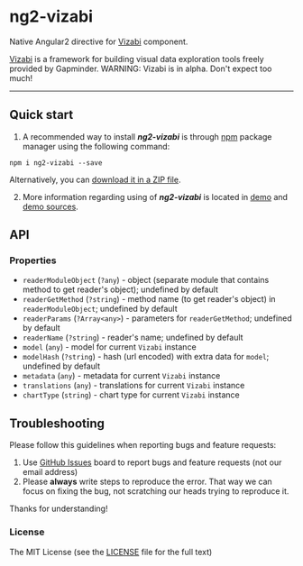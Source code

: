 # ng2-vizabi

Native Angular2 directive for [Vizabi](https://github.com/Gapminder/vizabi) component.

[Vizabi](https://github.com/Gapminder/vizabi) is a framework for building visual data exploration tools freely provided by Gapminder. WARNING: Vizabi is in alpha. Don't expect too much!

- - -

## Quick start

1. A recommended way to install ***ng2-vizabi*** is through [npm](https://www.npmjs.com/search?q=ng2-vizabi) package manager using the following command:

  `npm i ng2-vizabi --save`

  Alternatively, you can [download it in a ZIP file](https://github.com/VS-work/ng2-vizabi/archive/master.zip).

2. More information regarding using of ***ng2-vizabi*** is located in
  [demo](http://VS-work.github.io/ng2-vizabi/) and [demo sources](https://github.com/VS-work/ng2-vizabi/tree/master/demo).

## API

### Properties

  * `readerModuleObject` (`?any`) - object (separate module that contains method to get reader's object); undefined by default
  * `readerGetMethod` (`?string`) - method name (to get reader's object) in `readerModuleObject`; undefined by default
  * `readerParams` (`?Array<any>`) - parameters for `readerGetMethod`; undefined by default
  * `readerName` (`?string`) - reader's name; undefined by default
  * `model` (`any`) - model for current `Vizabi` instance
  * `modelHash` (`?string`) - hash (url encoded) with extra data for `model`; undefined by default 
  * `metadata` (`any`) - metadata for current `Vizabi` instance
  * `translations` (`any`) - translations for current `Vizabi` instance
  * `chartType` (`string`) - chart type for current `Vizabi` instance

## Troubleshooting

Please follow this guidelines when reporting bugs and feature requests:

1. Use [GitHub Issues](https://github.com/VS-work/ng2-vizabi/issues) board to report bugs and feature requests (not our email address)
2. Please **always** write steps to reproduce the error. That way we can focus on fixing the bug, not scratching our heads trying to reproduce it.

Thanks for understanding!

### License

The MIT License (see the [LICENSE](https://github.com/VS-work/ng2-vizabi/blob/master/LICENSE) file for the full text)